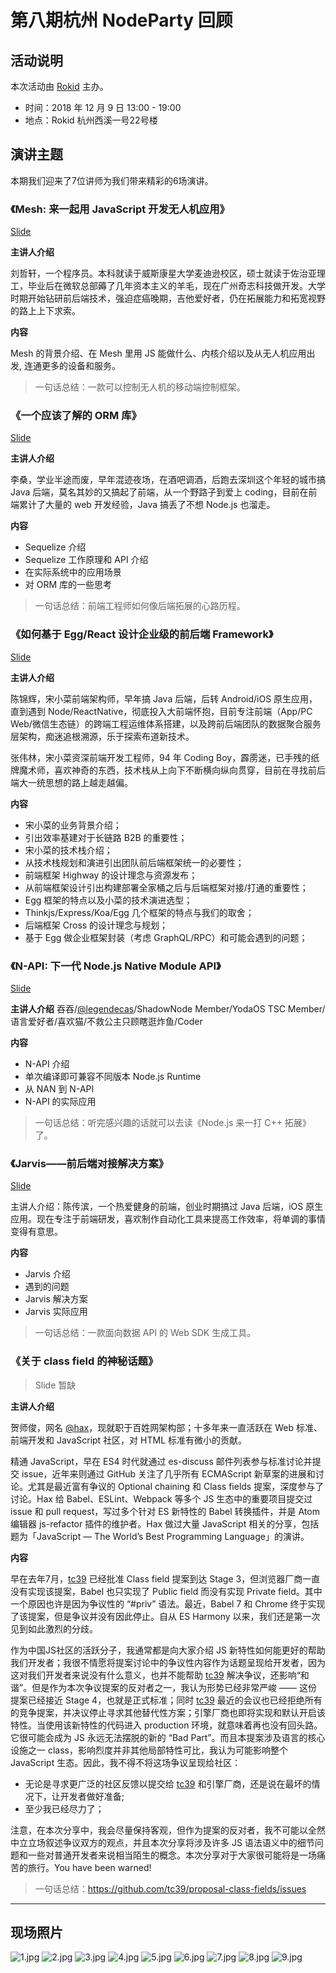 # 第八期杭州 NodeParty 回顾

## 活动说明

本次活动由 [Rokid](https://github.com/Rokid) 主办。

* 时间：2018 年 12 月 9 日 13:00 - 19:00
* 地点：Rokid 杭州西溪一号22号楼

## 演讲主题

本期我们迎来了7位讲师为我们带来精彩的6场演讲。

### 《Mesh: 来一起用 JavaScript 开发无人机应用》

[Slide](./keynotes/1-intro-to-mesh.pdf)

**主讲人介绍**

刘哲轩，一个程序员。本科就读于威斯康星大学麦迪逊校区，硕士就读于佐治亚理工，毕业后在微软总部薅了几年资本主义的羊毛，现在广州奇志科技做开发。大学时期开始钻研前后端技术，强迫症癌晚期，吉他爱好者，仍在拓展能力和拓宽视野的路上上下求索。

**内容**

Mesh 的背景介绍、在 Mesh 里用 JS 能做什么、内核介绍以及从无人机应用出发, 连通更多的设备和服务。

> 一句话总结：一款可以控制无人机的移动端控制框架。

### 《一个应该了解的 ORM 库》

[Slide](./keynotes/2-intro-to-orm-library.pdf)

**主讲人介绍**

李桑，学业半途而废，早年混迹夜场，在酒吧调酒，后跑去深圳这个年轻的城市搞 Java 后端，莫名其妙的又搞起了前端，从一个野路子到爱上 coding，目前在前端累计了大量的 web 开发经验，Java 搞丢了不想 Node.js 也溜走。

**内容** 

* Sequelize 介绍
* Sequelize 工作原理和 API 介绍
* 在实际系统中的应用场景
* 对 ORM 库的一些思考

> 一句话总结：前端工程师如何像后端拓展的心路历程。

### 《如何基于 Egg/React 设计企业级的前后端 Framework》

[Slide](./keynotes/3-eggjs-with-react.pdf)

**主讲人介绍**

陈锦辉，宋小菜前端架构师，早年搞 Java 后端，后转 Android/iOS 原生应用，直到遇到 Node/ReactNative，彻底投入大前端怀抱，目前专注前端（App/PC Web/微信生态链）的跨端工程运维体系搭建，以及跨前后端团队的数据聚合服务层架构，痴迷追根溯源，乐于探索布道新技术。

张伟林，宋小菜资深前端开发工程师，94 年 Coding Boy，霹雳迷，已手残的纸牌魔术师，喜欢神奇的东西，技术栈从上向下不断横向纵向贯穿，目前在寻找前后端大一统思想的路上越走越偏。

**内容**

* 宋小菜的业务背景介绍；
* 引出效率基建对于长链路 B2B 的重要性；
* 宋小菜的技术栈介绍；
* 从技术栈规划和演进引出团队前后端框架统一的必要性；
* 前端框架 Highway 的设计理念与资源发布；
* 从前端框架设计引出构建部署全家桶之后与后端框架对接/打通的重要性；
* Egg 框架的特点以及小菜的技术演进选型；
* Thinkjs/Express/Koa/Egg 几个框架的特点与我们的取舍；
* 后端框架 Cross 的设计理念与规划；
* 基于 Egg 做企业框架封装（考虑 GraphQL/RPC）和可能会遇到的问题；

### 《N-API: 下一代 Node.js Native Module API》

[Slide](./keynotes/4-intro-napi.pdf)

**主讲人介绍** 吞吞/[@legendecas](https://github.com/legendecas)/ShadowNode Member/YodaOS TSC Member/语言爱好者/喜欢猫/不救公主只顾瞎逛炸鱼/Coder

**内容**

* N-API 介绍
* 单次编译即可兼容不同版本 Node.js Runtime
* 从 NAN 到 N-API
* N-API 的实际应用

> 一句话总结：听完感兴趣的话就可以去读《Node.js 来一打 C++ 拓展》了。

### 《Jarvis——前后端对接解决方案》

[Slide](./keynotes/5-intro-to-jarvis.pdf)

主讲人介绍：陈传滨，一个热爱健身的前端，创业时期搞过 Java 后端，iOS 原生应用。现在专注于前端研发，喜欢制作自动化工具来提高工作效率，将单调的事情变得有意思。

**内容**

* Jarvis 介绍
* 遇到的问题
* Jarvis 解决方案
* Jarvis 实际应用

> 一句话总结：一款面向数据 API 的 Web SDK 生成工具。

### 《关于 class field 的神秘话题》

> Slide 暂缺

**主讲人介绍**

贺师俊，网名 [@hax](https://github.com/hax)，现就职于百姓网架构部；十多年来一直活跃在 Web 标准、前端开发和 JavaScript 社区，对 HTML 标准有微小的贡献。

精通 JavaScript，早在 ES4 时代就通过 es-discuss 邮件列表参与标准讨论并提交 issue，近年来则通过 GitHub 关注了几乎所有 ECMAScript 新草案的进展和讨论。尤其是最近富有争议的 Optional chaining 和 Class fields 提案，深度参与了讨论。Hax 给 Babel、ESLint、Webpack 等多个 JS 生态中的重要项目提交过 issue 和 pull request，写过多个针对 ES 新特性的 Babel 转换插件，并是 Atom 编辑器 js-refactor 插件的维护者。Hax 做过大量 JavaScript 相关的分享，包括题为「JavaScript — The World’s Best Programming Language」的演讲。

**内容**

早在去年7月，[tc39][] 已经批准 Class field 提案到达 Stage 3，但浏览器厂商一直没有实现该提案，Babel 也只实现了 Public field 而没有实现 Private field。其中一个原因也许是因为争议性的 “#priv” 语法。最近，Babel 7 和 Chrome 终于实现了该提案，但是争议并没有因此停止。自从 ES Harmony 以来，我们还是第一次见到如此激烈的分歧。

作为中国JS社区的活跃分子，我通常都是向大家介绍 JS 新特性如何能更好的帮助我们开发者；我很不情愿将提案讨论中的争议性内容作为话题呈现给开发者，因为这对我们开发者来说没有什么意义，也并不能帮助 [tc39][] 解决争议，还影响“和谐”。但是作为本次争议提案的反对者之一，我认为形势已经非常严峻 —— 这份提案已经接近 Stage 4，也就是正式标准；同时 [tc39][] 最近的会议也已经拒绝所有的竞争提案，并决议停止寻求其他替代性方案；引擎厂商也即将实现和默认开启该特性。当使用该新特性的代码进入 production 环境，就意味着再也没有回头路。它很可能会成为 JS 永远无法摆脱的新的 “Bad Part”。而且本提案涉及语言的核心设施之一 class，影响烈度并非其他局部特性可比，我认为可能影响整个 JavaScript 生态。因此，我不得不将这场争议呈现给社区：

* 无论是寻求更广泛的社区反馈以提交给 [tc39][] 和引擎厂商，还是说在最坏的情况下，让开发者做好准备;
* 至少我已经尽力了；

注意，在本次分享中，我会尽量保持客观，但作为提案的反对者，我不可能以全然中立立场叙述争议双方的观点，并且本次分享将涉及许多 JS 语法语义中的细节问题和一些对普通开发者来说相当陌生的概念。本次分享对于大家很可能将是一场痛苦的旅行。You have been warned!

> 一句话总结：https://github.com/tc39/proposal-class-fields/issues

---

## 现场照片

![1.jpg](1.JPG)
![2.jpg](2.JPG)
![3.jpg](3.JPG)
![4.jpg](4.JPG)
![5.jpg](5.JPG)
![6.jpg](6.JPG)
![7.jpg](7.JPG)
![8.jpg](8.JPG)
![9.jpg](9.JPG)

[tc39]: https://github.com/tc39
